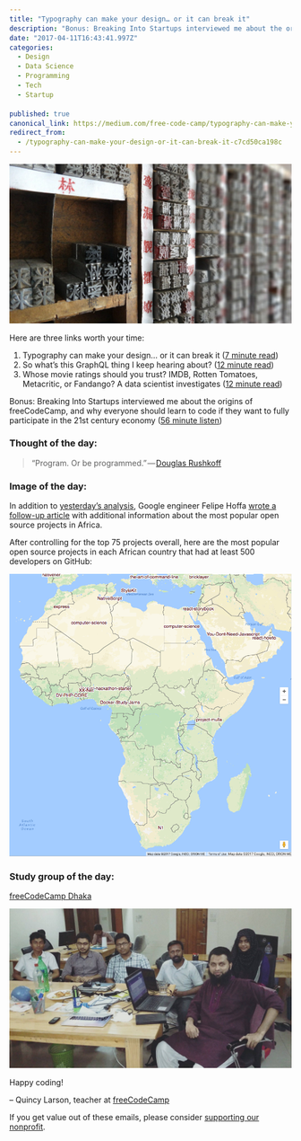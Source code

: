 ```yaml
---
title: "Typography can make your design… or it can break it"
description: "Bonus: Breaking Into Startups interviewed me about the origins of freeCodeCamp, and why everyone should learn to code if they want to fully participate in the 21st century economy (56 minute listen)…"
date: "2017-04-11T16:43:41.997Z"
categories: 
  - Design
  - Data Science
  - Programming
  - Tech
  - Startup

published: true
canonical_link: https://medium.com/free-code-camp/typography-can-make-your-design-or-it-can-break-it-c7cd50ca198c
redirect_from:
  - /typography-can-make-your-design-or-it-can-break-it-c7cd50ca198c
---
```


![](./asset-1.jpeg)

Here are three links worth your time:

1.  Typography can make your design… or it can break it ([7 minute read](http://bit.ly/2p1XVYU))
2.  So what’s this GraphQL thing I keep hearing about? ([12 minute read](http://bit.ly/2pqamdH))
3.  Whose movie ratings should you trust? IMDB, Rotten Tomatoes, Metacritic, or Fandango? A data scientist investigates ([12 minute read](http://bit.ly/2ovNhZI))

Bonus: Breaking Into Startups interviewed me about the origins of freeCodeCamp, and why everyone should learn to code if they want to fully participate in the 21st century economy ([56 minute listen](http://bit.ly/2omyw9z))

### Thought of the day:

> “Program. Or be programmed.” — [Douglas Rushkoff](http://amzn.to/2omKO1z)

### Image of the day:

In addition to [yesterday’s analysis](http://bit.ly/2ovFxa6), Google engineer Felipe Hoffa [wrote a follow-up article](http://bit.ly/2oUYpQO) with additional information about the most popular open source projects in Africa.

After controlling for the top 75 projects overall, here are the most popular open source projects in each African country that had at least 500 developers on GitHub:

![](./asset-2.png)

### Study group of the day:

[freeCodeCamp Dhaka](http://bit.ly/2oUMFy2)

![](./asset-3.jpeg)

Happy coding!

– Quincy Larson, teacher at [freeCodeCamp](http://bit.ly/2j7Q1dN)

If you get value out of these emails, please consider [supporting our nonprofit](http://bit.ly/donate-to-fcc).
